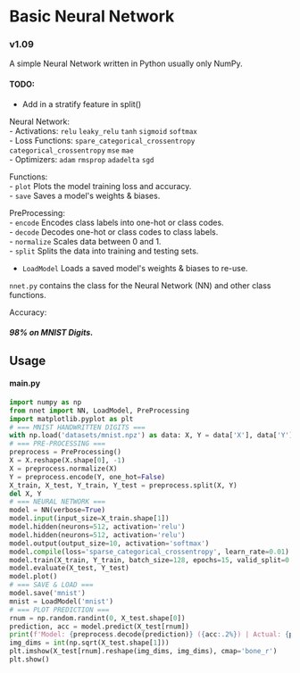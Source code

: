 # Basic Neural Network

### v1.09

A simple Neural Network written in Python usually only NumPy.

#### TODO:

- Add in a stratify feature in split()

Neural Network:  
    - Activations: `relu` `leaky_relu` `tanh` `sigmoid` `softmax`  
    - Loss Functions: `spare_categorical_crossentropy` `categorical_crossentropy` `mse` `mae`  
    - Optimizers: `adam` `rmsprop` `adadelta` `sgd`    

Functions:  
    - `plot` Plots the model training loss and accuracy.  
    - `save` Saves a model's weights & biases.  

PreProcessing:  
    - `encode` Encodes class labels into one-hot or class codes.  
    - `decode` Decodes one-hot or class codes to class labels.  
    - `normalize` Scales data between 0 and 1.  
    - `split` Splits the data into training and testing sets.  
  
- `LoadModel` Loads a saved model's weights & biases to re-use.  

`nnet.py` contains the class for the Neural Network (NN) and other class functions.

Accuracy:  

##### 98% on MNIST Digits.

## Usage

#### main.py
```python
import numpy as np
from nnet import NN, LoadModel, PreProcessing
import matplotlib.pyplot as plt
# === MNIST HANDWRITTEN DIGITS ===
with np.load('datasets/mnist.npz') as data: X, Y = data['X'], data['Y']
# === PRE-PROCESSING ===
preprocess = PreProcessing()
X = X.reshape(X.shape[0], -1)
X = preprocess.normalize(X)
Y = preprocess.encode(Y, one_hot=False)
X_train, X_test, Y_train, Y_test = preprocess.split(X, Y)
del X, Y
# === NEURAL NETWORK ===
model = NN(verbose=True)
model.input(input_size=X_train.shape[1])
model.hidden(neurons=512, activation='relu')
model.hidden(neurons=512, activation='relu')
model.output(output_size=10, activation='softmax')
model.compile(loss='sparse_categorical_crossentropy', learn_rate=0.01)
model.train(X_train, Y_train, batch_size=128, epochs=15, valid_split=0.1)
model.evaluate(X_test, Y_test)
model.plot()
# === SAVE & LOAD ===
model.save('mnist')
mnist = LoadModel('mnist')
# === PLOT PREDICTION ===
rnum = np.random.randint(0, X_test.shape[0])
prediction, acc = model.predict(X_test[rnum])
print(f'Model: {preprocess.decode(prediction)} ({acc:.2%}) | Actual: {preprocess.decode(Y_test[rnum])}')
img_dims = int(np.sqrt(X_test.shape[1]))
plt.imshow(X_test[rnum].reshape(img_dims, img_dims), cmap='bone_r')
plt.show()
